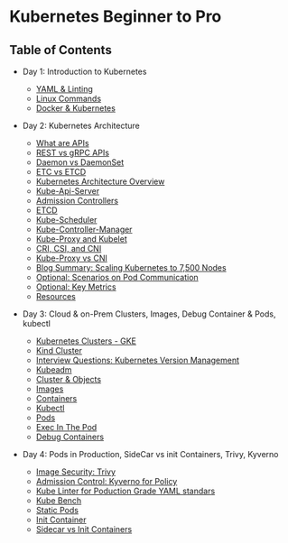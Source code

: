 # Kubernetes Beginner to Pro

## Table of Contents

- Day 1: Introduction to Kubernetes
  - [YAML & Linting](docs/day1/yaml_and_linting.md)
  - [Linux Commands](docs/day1/linux_commands.md)
  - [Docker & Kubernetes](docs/day1/docker_and_kubernetes.md)


- Day 2: Kubernetes Architecture
  - [What are APIs](docs/day2/api.md)
  - [REST vs gRPC APIs](docs/day2/rest-grpc-api.md)
  - [Daemon vs DaemonSet](docs/day2/daemon-vs-daemonset.md)
  - [ETC vs ETCD](docs/day2/etc-vs-etcd.md)
  - [Kubernetes Architecture Overview](docs/day2/kubernetes-architecture-overview.md)
  - [Kube-Api-Server](docs/day2/kube-api-server.md)
  - [Admission Controllers](docs/day2/admission-controllers.md)
  - [ETCD](docs/day2/etcd.md)
  - [Kube-Scheduler](docs/day2/kube-scheduler.md)
  - [Kube-Controller-Manager](docs/day2/kube-controller-manager.md)
  - [Kube-Proxy and Kubelet](docs/day2/kube-proxy-and-kubelet.md)
  - [CRI, CSI, and CNI](docs/day2/cri-csi-cni.md)
  - [Kube-Proxy vs CNI](docs/day2/kube-proxy-vs-cni.md)
  - [Blog Summary: Scaling Kubernetes to 7,500 Nodes](docs/day2/scaling-kubernetes-to-7500-nodes-summary.md)
  - [Optional: Scenarios on Pod Communication](docs/day2/scenarios-on-pod-communication.md)
  - [Optional: Key Metrics](docs/day2/key-metrics.md)
  - [Resources](docs/day2/resources.md)

- Day 3: Cloud & on-Prem Clusters, Images, Debug Container & Pods, kubectl
  - [Kubernetes Clusters - GKE](docs/day3/kubernetes-clusters.md)
  - [Kind Cluster](docs/day3/kind-cluster.md)
  - [Interview Questions: Kubernetes Version Management](docs/day3/interview-questions.md)
  - [Kubeadm](docs/day3/kubeadm.md)
  - [Cluster & Objects](docs/day3/cluster-and-objects.md)
  - [Images](docs/day3/docker-containers.md)
  - [Containers](docs/day3/understanding-containers.md)
  - [Kubectl](docs/day3/kubectl.md)
  - [Pods](docs/day3/pods.md)
  - [Exec In The Pod](docs/day3/exec-in-the-pod.md)
  - [Debug Containers](docs/day3/debug-containers.md)

- Day 4: Pods in Production, SideCar vs init Containers, Trivy, Kyverno
  - [Image Security: Trivy](docs/day4/image-security.md)
  - [Admission Control: Kyverno for Policy](docs/day4/kyverno.md)
  - [Kube Linter for Poduction Grade YAML standars](docs/day4/kube-linter.md)
  - [Kube Bench](docs/day4/kube-bench.md)
  - [Static Pods](docs/day4/static-pods.md)
  - [Init Container](docs/day4/init-container.md)
  - [Sidecar vs Init Containers](docs/day4/sidecar-vs-init-containers.md)
